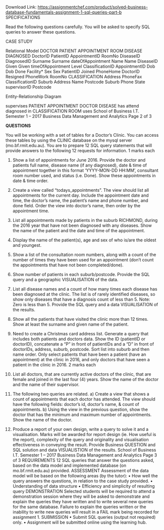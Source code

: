 Download Link: https://assignmentchef.com/product/solved-business-database-fundamentals-assignment-1-sql-queries-part-b
<br>
SPECIFICATIONS

Read the following questions carefully. You will be asked to specify SQL queries to answer these questions.

CASE STUDY

Relational Model DOCTOR PATIENT APPOINTMENT ROOM DISEASE DIAGNOSED DoctorID PatientID AppointmentID RoomNo DiseaseID DiagnosedID Surname Surname dateOfAppointment Name Name DiseaseID Given Given timeOfAppointment Level ClassificationID AppointmentID Dob Dob Done Facility* Sex Sex PatientID Joined PhoneHome DoctorID Resigned PhoneWork RoomNo CLASSIFICATION Address PhoneFax ClassificationID Suburb Address Name Postcode Suburb Phone State supervisorID Postcode

Entity-Relationship Diagram

supervises PATIENT APPOINTMENT DOCTOR DISEASE has attend diagnosed in CLASSIFICATION ROOM uses School of Business I.T. Semester 1 – 2017 Business Data Management and Analytics Page 2 of 3




<strong>QUESTIONS</strong>

You will be working with a set of tables for a Doctor’s Clinic. You can access these tables by using the CLINIC database on the mysql server (mo.bf.rmit.edu.au). You are to prepare 12 SQL query statements that will provide answers to the following 12 requests for information. 1 marks each

1. Show a list of appointments for June 2016. Provide the doctor and patients full name, disease name (if any diagnosed), date &amp; time of appointment together in this format ‘YYYY-MON-DD HH:MM’, consultant room number used, and status (i.e. Done). Show these appointments in date &amp; time order.

2. Create a view called “todays_appointments”. The view should list all appointments for the current day. Include the appointment date and time, the doctor’s name, the patient’s name and phone number, and done field. Order the view into doctor’s name, then order by the appointment time.

3. List all appointments made by patients in the suburb RICHMOND, during the 2016 year that have not been diagnosed with any diseases. Show the name of the patient and the date and time of the appointment.

4. Display the name of the patient(s), age and sex of who is/are the oldest and youngest.

5. Show a list of the consultation room numbers, along with a count of the number of times they have been used for an appointment (don’t count the appointments that have not been completed/done).

6. Show number of patients in each suburb/postcode. Provide the SQL query and a geographic VISUALISATION of the data.

7. List all disease names and a count of how many times each disease has been diagnosed at the clinic. The list is of rarely identified diseases, so show only diseases that have a diagnosis count of less than 5. Note: Zero is less than 5. Provide the SQL query and a data VISUALISATION of the results.

8. Show all the patients that have visited the clinic more than 12 times. Show at least the surname and given name of the patient.

9. Need to create a Christmas card address list. Generate a query that includes both patients and doctors data. Show the ID (patientID or doctorID), concatenate a “P” in front of patientIDs and a “D” in front of doctorIDs, address, suburb, postcode. Sort list into suburb and then name order. Only select patients that have been a patient (have an appointment) at the clinic in 2016, and only doctors that have seen a patient in the clinic in 2016. 2 marks each

10. List all doctors, that are currently active doctors of the clinic, that are female and joined in the last four (4) years. Show the name of the doctor and the name of their supervisor.

11. The following two queries are related. a) Create a view that shows a count of appointments that each doctor has attended. The view should have the following fields: doctor’s id, doctor’s name, &amp; count of appointments. b) Using the view in the previous question, show the doctor that has the minimum and maximum number of appointments. Show the name of the doctor.

12. Produce a report of your own design, write a query to solve it and a visualisation. Marks will be awarded for report design (ie. How useful is the report), complexity of the query and originality and visualisation effectiveness in conveying the result. Provide Business QUESTION and SQL solution and data VISUALISTION of the results. School of Business I.T. Semester 1 – 2017 Business Data Management and Analytics Page 3 of 3 REQUIREMENTS 12 SQL queries that answer the questions asked, based on the data model and implemented database (on mo.bf.rmit.edu.au) provided. ASSESSMENT Assessment of the data model will be based on the following areas (by the tutor): • How well the query answers the questions, in relation to the case study provided. • Understanding of data structure • Efficiency and simplicity of resulting query DEMONSTRATION Selected students will be required to attend a demonstration session where they will be asked to demonstrate and explain the queries they have written and to write several new queries for the same database. Failure to explain the queries written or the inability to write new queries will result in a FAIL mark being recorded for assignment 1. SUBMISSION • Submit SQL queries (output not required) only. • Assignment will be submitted online using the learning hub.